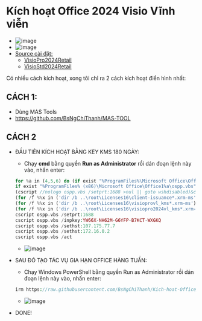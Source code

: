 # Kích hoạt Office 2024 Visio Vĩnh viễn
- ![image](https://github.com/user-attachments/assets/892ab962-1334-4126-9b74-42be48da0f04)
- ![image](https://github.com/BsNgChiThanh/Lich-phong-kham/assets/82578024/d575f08f-29b1-4848-83b0-fb5e88dcb50c)
- [Source cài đặt:](https://gravesoft.dev/office_c2r_links)
  - [VisioPro2024Retail](https://raw.githubusercontent.com/BsNgChiThanh/Office2024Visio/IMP/VisioPro2024Retail.exe)
  - [VisioStd2024Retail](https://raw.githubusercontent.com/BsNgChiThanh/Office2024Visio/IMP/VisioStd2024Retail.exe)

Có nhiều cách kích hoạt, xong tôi chỉ ra 2 cách kích hoạt điển hình nhất:
## CÁCH 1:
- Dùng MAS Tools
- https://github.com/BsNgChiThanh/MAS-TOOL

## CÁCH 2
- ĐẦU TIÊN KÍCH HOẠT BẰNG KEY KMS 180 NGÀY:
  - Chạy **cmd** bằng quyền **Run as Administrator** rồi dán đoạn lệnh này vào, nhấn enter:
  ```php
  for %a in (4,5,6) do (if exist "%ProgramFiles%\Microsoft Office\Office1%a\ospp.vbs" (cd /d "%ProgramFiles%\Microsoft Office\Office1%a")
  if exist "%ProgramFiles% (x86)\Microsoft Office\Office1%a\ospp.vbs" (cd /d "%ProgramFiles% (x86)\Microsoft Office\Office1%a"))
  (cscript //nologo ospp.vbs /setprt:1688 >nul || goto wshdisabled)&cscript //nologo ospp.vbs /inslic:"..\root\Licenses16\pkeyconfig-office.xrm-ms" >nul
  (for /f %%x in ('dir /b ..\root\Licenses16\client-issuance*.xrm-ms') do cscript ospp.vbs /inslic:"..\root\Licenses16\%%x" >nul)
  (for /f %%x in ('dir /b ..\root\Licenses16\visioprovl_kms*.xrm-ms') do cscript ospp.vbs /inslic:"..\root\Licenses16\%%x" >nul)
  (for /f %%x in ('dir /b ..\root\Licenses16\visiopro2024vl_kms*.xrm-ms') do cscript ospp.vbs /inslic:"..\root\Licenses16\%%x" >nul)
  cscript ospp.vbs /setprt:1688
  cscript ospp.vbs /inpkey:YW66X-NH62M-G6YFP-B7KCT-WXGKQ
  cscript ospp.vbs /sethst:107.175.77.7
  cscript ospp.vbs /sethst:172.16.0.2
  cscript ospp.vbs /act
  ```
  - ![image](https://github.com/user-attachments/assets/387c35e4-30f8-43ac-9141-fc633f4ede9b)
- SAU ĐÓ TẠO TÁC VỤ GIA HẠN OFFICE HÀNG TUẦN:
  - Chạy Windows PowerShell bằng quyền Run as Administrator rồi dán đoạn lệnh này vào, nhấn enter:
    
  ```PHP
  irm https://raw.githubusercontent.com/BsNgChiThanh/Kich-hoat-Office/KichHoatOffice/GiaHanKichHoat.ps1 | iex
  ```
  - ![image](https://github.com/user-attachments/assets/c61d847b-f874-4549-92af-f49985044f7e)
- DONE!
